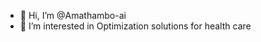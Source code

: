 - 👋 Hi, I’m @Amathambo-ai
- 👀 I’m interested in Optimization solutions for health care 
<!---
Amathambo-ai/Amathambo-ai is a ✨ special ✨ repository because its `README.md` (this file) appears on your GitHub profile.
You can click the Preview link to take a look at your changes.
--->

